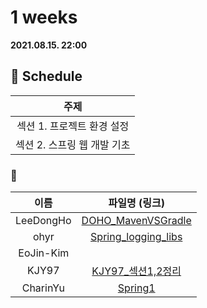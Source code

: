 # 1 weeks 
**2021.08.15. 22:00**

## :calendar: Schedule
|주제|
|:--:|
|섹션 1. 프로젝트 환경 설정|
|섹션 2. 스프링 웹 개발 기초|

### :speech_balloon:
|이름|파일명 (링크)|
|:--:|:--:|
|LeeDongHo|[DOHO_MavenVSGradle](/DOHO_MavenVSGradle.pdf)|
|ohyr|[Spring_logging_libs](/ohyr_210815_spring_logging_libs.pdf)|
|EoJin-Kim||
|KJY97|[KJY97_섹션1,2정리](https://github.com/DAEJEON-6/Spring-study/blob/main/1weeks/KJY97_%EC%84%B9%EC%85%981%2C2%EC%A0%95%EB%A6%AC.md)|
|CharinYu|[Spring1](/chaerin_210815_spring.pdf)|
